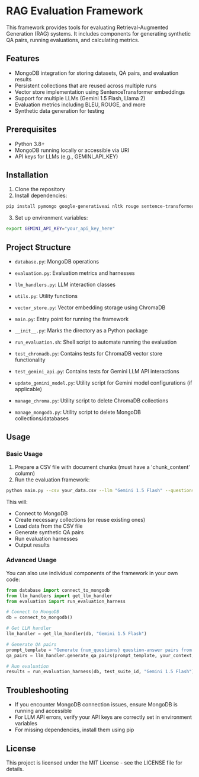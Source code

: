 # RAG Evaluation Framework

This framework provides tools for evaluating Retrieval-Augmented Generation (RAG) systems. It includes components for generating synthetic QA pairs, running evaluations, and calculating metrics.

## Features

- MongoDB integration for storing datasets, QA pairs, and evaluation results
- Persistent collections that are reused across multiple runs
- Vector store implementation using SentenceTransformer embeddings
- Support for multiple LLMs (Gemini 1.5 Flash, Llama 2)
- Evaluation metrics including BLEU, ROUGE, and more
- Synthetic data generation for testing

## Prerequisites

- Python 3.8+
- MongoDB running locally or accessible via URI
- API keys for LLMs (e.g., GEMINI_API_KEY)

## Installation

1. Clone the repository
2. Install dependencies:

```bash
pip install pymongo google-generativeai nltk rouge sentence-transformers numpy pandas
```

3. Set up environment variables:

```bash
export GEMINI_API_KEY="your_api_key_here"
```

## Project Structure

- `database.py`: MongoDB operations
- `evaluation.py`: Evaluation metrics and harnesses
- `llm_handlers.py`: LLM interaction classes
- `utils.py`: Utility functions
- `vector_store.py`: Vector embedding storage using ChromaDB
- `main.py`: Entry point for running the framework
- `__init__.py`: Marks the directory as a Python package
- `run_evaluation.sh`: Shell script to automate running the evaluation

- `test_chromadb.py`: Contains tests for ChromaDB vector store functionality
- `test_gemini_api.py`: Contains tests for Gemini LLM API interactions
- `update_gemini_model.py`: Utility script for Gemini model configurations (if applicable)
- `manage_chroma.py`: Utility script to delete ChromaDB collections
- `manage_mongodb.py`: Utility script to delete MongoDB collections/databases

## Usage

### Basic Usage

1. Prepare a CSV file with document chunks (must have a 'chunk_content' column)
2. Run the evaluation framework:

```bash
python main.py --csv your_data.csv --llm "Gemini 1.5 Flash" --questions 3
```

This will:
- Connect to MongoDB
- Create necessary collections (or reuse existing ones)
- Load data from the CSV file
- Generate synthetic QA pairs
- Run evaluation harnesses
- Output results

### Advanced Usage

You can also use individual components of the framework in your own code:

```python
from database import connect_to_mongodb
from llm_handlers import get_llm_handler
from evaluation import run_evaluation_harness

# Connect to MongoDB
db = connect_to_mongodb()

# Get LLM handler
llm_handler = get_llm_handler(db, "Gemini 1.5 Flash")

# Generate QA pairs
prompt_template = "Generate {num_questions} question-answer pairs from the following text. Format each pair as 'Question: <question>\nAnswer: <answer>'\n\nText: {context}"
qa_pairs = llm_handler.generate_qa_pairs(prompt_template, your_context, 3)

# Run evaluation
results = run_evaluation_harness(db, test_suite_id, "Gemini 1.5 Flash")
```

## Troubleshooting

- If you encounter MongoDB connection issues, ensure MongoDB is running and accessible
- For LLM API errors, verify your API keys are correctly set in environment variables
- For missing dependencies, install them using pip

## License

This project is licensed under the MIT License - see the LICENSE file for details.